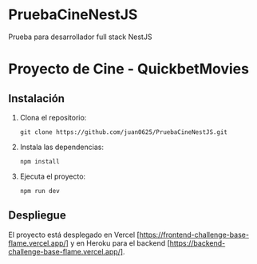 # PruebaCineNestJS
Prueba para desarrollador full stack NestJS


# Proyecto de Cine - QuickbetMovies

## Instalación

1. Clona el repositorio:
   ```
   git clone https://github.com/juan0625/PruebaCineNestJS.git
   ```

2. Instala las dependencias:
   ```
   npm install
   ```

3. Ejecuta el proyecto:
   ```
   npm run dev
   ```

## Despliegue
El proyecto está desplegado en Vercel [https://frontend-challenge-base-flame.vercel.app/] y en Heroku para el backend [https://backend-challenge-base-flame.vercel.app/].
